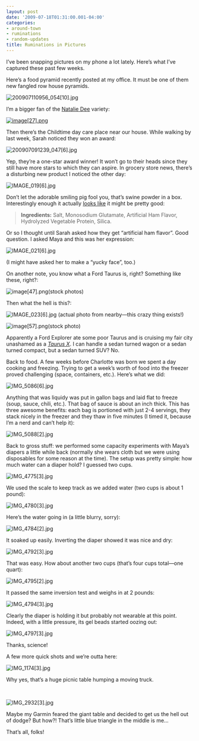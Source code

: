 ```yaml
---
layout: post
date: '2009-07-18T01:31:00.001-04:00'
categories:
- around-town
- ruminations
- random-updates
title: Ruminations in Pictures
---
```



I’ve been snapping pictures on my phone a lot lately. Here’s what I’ve captured these past few weeks.

Here’s a food pyramid recently posted at my office. It must be one of them new fangled row house pyramids.

![200907110956_054[10].jpg](/assets/2009/200907110956_054[10].jpg)</a>&#160;

I’m a bigger fan of the [Natalie Dee](http://nataliedee.com/) variety:  

[![image[27].png](/assets/2009/image[27].png)](http://www.nataliedee.com/030906) 







Then there’s the Childtime day care place near our house. While walking by last week, Sarah noticed they won an award:

![200907091239_047[6].jpg](/assets/2009/200907091239_047[6].jpg)</a> 

Yep, they’re a one-star award winner! It won’t go to their heads since they still have more stars to which they can aspire. In grocery store news, there’s a disturbing new product I noticed the other day:

![IMAGE_019[6].jpg](/assets/2009/IMAGE_019[6].jpg)</a> 

Don’t let the adorable smiling pig fool you, that’s swine powder in a box. Interestingly enough it actually [looks like](http://www.amazon.com/Goya-Ham-Flavored-Concentrate-1-41/dp/B0002HAAOM) it might be pretty good:
<blockquote> 

**Ingredients:** Salt, Monosodium Glutamate, Artificial Ham Flavor, Hydrolyzed Vegetable Protein, Silica. 
</blockquote>

Or so I thought until Sarah asked how they get “artificial ham flavor”. Good question. I asked Maya and this was her expression:

![IMAGE_021[6].jpg](/assets/2009/IMAGE_021[6].jpg)</a>

(I might have asked her to make a “yucky face”, too.)

On another note, you know what a Ford Taurus is, right? Something like these, right?:  

![image[47].png](/assets/2009/image[47].png)(stock photos)

Then what the hell is this?:  

![IMAGE_023[6].jpg](/assets/2009/IMAGE_023[6].jpg)</a> (actual photo from nearby—this crazy thing exists!)  

![image[57].png](/assets/2009/image[57].png)</a>(stock photo)

Apparently a Ford Explorer ate some poor Taurus and is cruising my fair city unashamed as a [*Taurus X*](http://www.fordvehicles.com/crossovers/taurusx/). I can handle a sedan turned wagon or a sedan turned compact, but a sedan turned SUV? No.

Back to food. A few weeks before Charlotte was born we spent a day cooking and freezing. Trying to get a week’s worth of food into the freezer proved challenging (space, containers, etc.). Here’s what we did:  

![IMG_5086[6].jpg](/assets/2009/IMG_5086[6].jpg)</a>&#160; 

Anything that was liquidy was put in gallon bags and laid flat to freeze (soup, sauce, chili, etc.). That bag of sauce is about an inch thick. This has three awesome benefits: each bag is portioned with just 2-4 servings, they stack nicely in the freezer and they thaw in five minutes (I timed it, because I’m a nerd and can’t help it):

![IMG_5088[2].jpg](/assets/2009/IMG_5088[2].jpg)</a>

Back to gross stuff: we performed some capacity experiments with Maya’s diapers a little while back (normally she wears cloth but we were using disposables for some reason at the time). The setup was pretty simple: how much water can a diaper hold? I guessed two cups.

![IMG_4775[3].jpg](/assets/2009/IMG_4775[3].jpg)</a>

We used the scale to keep track as we added water (two cups is about 1 pound):

![IMG_4780[3].jpg](/assets/2009/IMG_4780[3].jpg)</a> 

Here’s the water going in (a little blurry, sorry):

![IMG_4784[2].jpg](/assets/2009/IMG_4784[2].jpg)</a> 

It soaked up easily. Inverting the diaper showed it was nice and dry:

![IMG_4792[3].jpg](/assets/2009/IMG_4792[3].jpg)</a> 

That was easy. How about another two cups (that’s four cups total—one quart):

![IMG_4795[2].jpg](/assets/2009/IMG_4795[2].jpg)</a> 

It passed the same inversion test and weighs in at 2 pounds:

![IMG_4794[3].jpg](/assets/2009/IMG_4794[3].jpg)</a> 

Clearly the diaper is holding it but probably not wearable at this point. Indeed, with a little pressure, its gel beads started oozing out:

![IMG_4797[3].jpg](/assets/2009/IMG_4797[3].jpg)</a> 

Thanks, science!

A few more quick shots and we’re outta here:  

![IMG_1174[3].jpg](/assets/2009/IMG_1174[3].jpg)</a>  

Why yes, that’s a huge picnic table humping a moving truck.  

&#160;



 ![IMG_2932[3].jpg](/assets/2009/IMG_2932[3].jpg)</a>   

Maybe my Garmin feared the giant table and decided to get us the hell out of dodge? But how?! That’s little blue triangle in the middle is me...  

That’s all, folks!